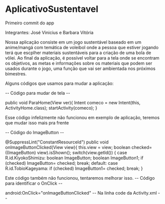 # AplicativoSustentavel
Primeiro commit do app

Integrantes: José Vinicius e Barbara Vitória 


Nossa aplicação consiste em um jogo sustentável baseado em um anime/mangá com temática de voleibol onde a pessoa que estiver jogando terá que escplher materiais sustentáveis para a criação de uma bola de vôlei. 
Ao final da aplicação, é possível voltar para a tela onde se encontram os objetivos, as metas e informações sobre os materiais que podem ser usados durante o jogo, uma função que vai ser ambientada nos próximos bimestres. 



Alguns códigos que usamos para mudar a aplicação: 

-- Código para mudar de tela --

public void ParaHome(View ver){
        Intent comeco = new Intent(this, ActivityHome.class);
       startActivity(comeco);
    }



Esse código infelizmente não funcionou em exemplo de aplicação, teremos que mudar isso mais pra frente 

-- Código do ImageButton --

 @SuppressLint("ConstantResourceId")
    public void onImageButtonClicked(View view){
        this.view = view;
        boolean checked= ((ImageButton) view).isShown();
        switch(view.getId()) {
            case R.id.KiyokoShimizu:
                boolean ImageButton;
                boolean ImageButton1;
                if (checked)
                    ImageButton= checked;
                    break;
            default:
            case R.id.TobioKageyama:
                if (checked)
                ImageButton1= checked;
                    break;
        }

Este código também não funcionou, tentaremos melhorar isso. 
-- Código para identificar o OnClick --

android:OnClick="onImageButtonClicked" -- Na linha code da Activity.xml --
